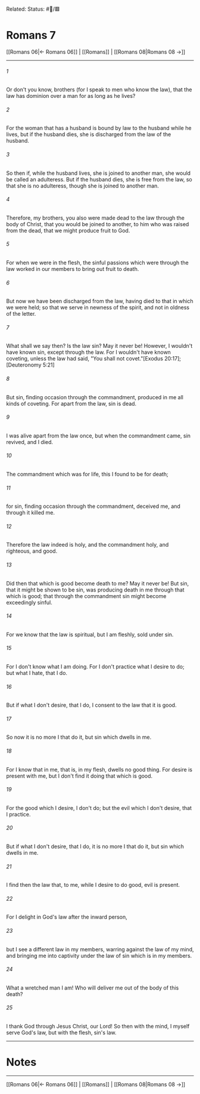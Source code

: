 Related:
Status: #📖/🟥
# Romans 7

[[Romans 06|← Romans 06]] | [[Romans]] | [[Romans 08|Romans 08 →]]
***



###### 1 
Or don't you know, brothers (for I speak to men who know the law), that the law has dominion over a man for as long as he lives? 

###### 2 
For the woman that has a husband is bound by law to the husband while he lives, but if the husband dies, she is discharged from the law of the husband. 

###### 3 
So then if, while the husband lives, she is joined to another man, she would be called an adulteress. But if the husband dies, she is free from the law, so that she is no adulteress, though she is joined to another man. 

###### 4 
Therefore, my brothers, you also were made dead to the law through the body of Christ, that you would be joined to another, to him who was raised from the dead, that we might produce fruit to God. 

###### 5 
For when we were in the flesh, the sinful passions which were through the law worked in our members to bring out fruit to death. 

###### 6 
But now we have been discharged from the law, having died to that in which we were held; so that we serve in newness of the spirit, and not in oldness of the letter. 

###### 7 
What shall we say then? Is the law sin? May it never be! However, I wouldn't have known sin, except through the law. For I wouldn't have known coveting, unless the law had said, "You shall not covet."<crossref intro="7:7">[Exodus 20:17]; [Deuteronomy 5:21]</crossref> 

###### 8 
But sin, finding occasion through the commandment, produced in me all kinds of coveting. For apart from the law, sin is dead. 

###### 9 
I was alive apart from the law once, but when the commandment came, sin revived, and I died. 

###### 10 
The commandment which was for life, this I found to be for death; 

###### 11 
for sin, finding occasion through the commandment, deceived me, and through it killed me. 

###### 12 
Therefore the law indeed is holy, and the commandment holy, and righteous, and good. 

###### 13 
Did then that which is good become death to me? May it never be! But sin, that it might be shown to be sin, was producing death in me through that which is good; that through the commandment sin might become exceedingly sinful. 

###### 14 
For we know that the law is spiritual, but I am fleshly, sold under sin. 

###### 15 
For I don't know what I am doing. For I don't practice what I desire to do; but what I hate, that I do. 

###### 16 
But if what I don't desire, that I do, I consent to the law that it is good. 

###### 17 
So now it is no more I that do it, but sin which dwells in me. 

###### 18 
For I know that in me, that is, in my flesh, dwells no good thing. For desire is present with me, but I don't find it doing that which is good. 

###### 19 
For the good which I desire, I don't do; but the evil which I don't desire, that I practice. 

###### 20 
But if what I don't desire, that I do, it is no more I that do it, but sin which dwells in me. 

###### 21 
I find then the law that, to me, while I desire to do good, evil is present. 

###### 22 
For I delight in God's law after the inward person, 

###### 23 
but I see a different law in my members, warring against the law of my mind, and bringing me into captivity under the law of sin which is in my members. 

###### 24 
What a wretched man I am! Who will deliver me out of the body of this death? 

###### 25 
I thank God through Jesus Christ, our Lord! So then with the mind, I myself serve God's law, but with the flesh, sin's law.

---
# Notes


***
[[Romans 06|← Romans 06]] | [[Romans]] | [[Romans 08|Romans 08 →]]
